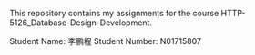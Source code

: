 This repository contains my assignments for the course HTTP-5126_Database-Design-Development.

Student Name: 李鹏程
Student Number: N01715807
